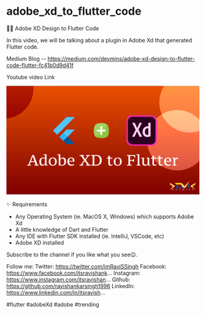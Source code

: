 # adobe_xd_to_flutter_code

📁📁 Adobe XD Design to Flutter Code

In this video, we will be talking about a plugin in Adobe Xd that generated Flutter code.

Medium Blog -- https://medium.com/devmins/adobe-xd-design-to-flutter-code-flutter-fc41b0d9d41f


Youtube video Link

[![IMAGE ALT TEXT HERE](extras/poster.png)](https://www.youtube.com/watch?v=GwYwOC2qgkQ)

✨ Requirements
- Any Operating System (ie. MacOS X, Windows) which supports Adobe Xd
- A little knowledge of Dart and Flutter
- Any IDE with Flutter SDK installed (ie. IntelliJ, VSCode, etc)
- Adobe XD installed

Subscribe to the channel if you like what you see😉.

Follow me:
Twitter: https://twitter.com/imRaviSSingh
Facebook: https://www.facebook.com/itsravishank...
Instagram: https://www.instagram.com/itsravishan...
Github: https://github.com/ravishankarsingh1996
LinkedIn: https://www.linkedin.com/in/itsravish...

#flutter #adobeXd #adobe #trending
